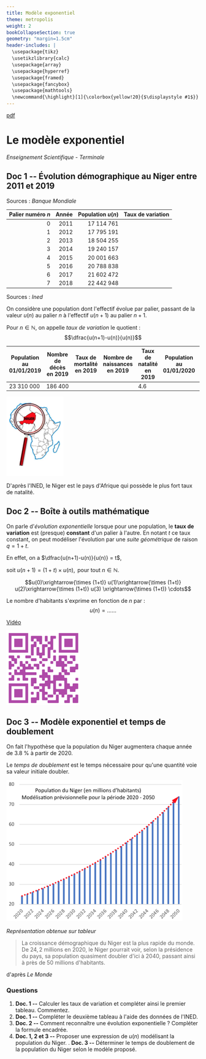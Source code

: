 ```yaml
---
title: Modèle exponentiel
theme: metropolis
weight: 2
bookCollapseSection: true
geometry: "margin=1.5cm"
header-includes: |
  \usepackage{tikz}  
  \usetikzlibrary{calc}
  \usepackage{array}
  \usepackage{hyperref}
  \usepackage{framed}
  \usepackage{fancybox}
  \usepackage{mathtools}
  \newcommand{\highlight}[1]{\colorbox{yellow!20}{$\displaystyle #1$}}
---
```


[pdf](./4_2_modele_exponentiel.pdf)

# Le modèle exponentiel

_Enseignement Scientifique - Terminale_

## Doc 1 -- Évolution démographique au Niger entre 2011 et 2019

Sources : _Banque Mondiale_

| Palier numéro $n$ |  Année | Population $u(n)$ | Taux de variation |
| ----------------: | -----: | ----------------: | ----------------- |
|               $0$ | $2011$ |      $17~114~761$ |                   |
|               $1$ | $2012$ |      $17~795~191$ |                   |
|               $2$ | $2013$ |      $18~504~255$ |                   |
|               $3$ | $2014$ |      $19~240~157$ |                   |
|               $4$ | $2015$ |      $20~001~663$ |                   |
|               $5$ | $2016$ |      $20~788~838$ |                   |
|               $6$ | $2017$ |      $21~602~472$ |                   |
|               $7$ | $2018$ |      $22~442~948$ |                   |

Sources : _Ined_

On considère une population dont l'effectif évolue par palier, passant de la valeur $u(n)$ au palier $n$ à l'effectif $u(n+1)$ au palier $n+1$.

Pour $n \in \mathbb{N}$, on appelle _taux de variation_ le quotient : $$\dfrac{u(n+1)-u(n)}{u(n)}$$

| Population au 01/01/2019 | Nombre de décès en 2019 | Taux de mortalité en 2019 | Nombre de naissances en 2019 | Taux de natalité en 2019 | Population au 01/01/2020 | Taux de variation global |
| ------------------------ | ----------------------- | ------------------------- | ---------------------------- | ------------------------ | ------------------------ | ------------------------ |
| $23~310~000$             | $186~400$               |                           |                              | $4.6$                    |

![2](../img/img2.png)

D'après l'INED, le Niger est le pays d'Afrique qui possède le plus fort taux de natalité.

## Doc 2 -- Boîte à outils mathématique

On parle d'_évolution exponentielle_ lorsque pour une population, le **taux de variation** est (presque) **constant** d'un palier à l'autre. En notant $t$ ce taux constant, on peut modéliser l'évolution par une _suite géométrique_ de raison $q=1+t$.

En effet, on a $\dfrac{u(n+1)-u(n)}{u(n)} = t$,

soit $u(n+1)= (1+t) \times u(n), \text{ pour tout } n \in \mathbb{N}$.

$$u(0)\xrightarrow{\times (1+t)} u(1)\xrightarrow{\times (1+t)} u(2)\xrightarrow{\times (1+t)} u(3) \xrightarrow{\times (1+t)} \cdots$$

Le nombre d'habitants s'exprime en fonction de $n$ par : $$u(n) = \ldots\ldots$$

[Vidéo](\href{https://youtu.be/4y201FhO_PE)

![3](../img/img3.png)

## Doc 3 -- Modèle exponentiel et temps de doublement

On fait l'hypothèse que la population du Niger augmentera chaque année de $3.8$ \% à partir de 2020.

Le _temps de doublement_ est le temps nécessaire pour qu'une quantité voie sa valeur initiale doubler.

![4](../img/img4.png)

_Représentation obtenue sur tableur_

> La croissance démographique du Niger est la plus rapide du monde. De $24,2$ millions en $2020$, le Niger pourrait voir, selon la présidence du pays, sa population quasiment doubler d'ici à 2040, passant ainsi à près de 50 millions d'habitants.

d'après _Le Monde_

### Questions

1. **Doc. 1 --** Calculer les taux de variation et compléter ainsi le premier tableau. Commentez.
1. **Doc. 1 --** Compléter le deuxième tableau à l'aide des données de l'INED.
1. **Doc. 2 --** Comment reconnaître une évolution exponentielle ? Compléter la formule encadrée.
1. **Doc. 1, 2 et 3 --** Proposer une expression de $u(n)$ modélisant la population du Niger.
   . **Doc. 3 --** Déterminer le temps de doublement de la population du Niger selon le modèle proposé.
